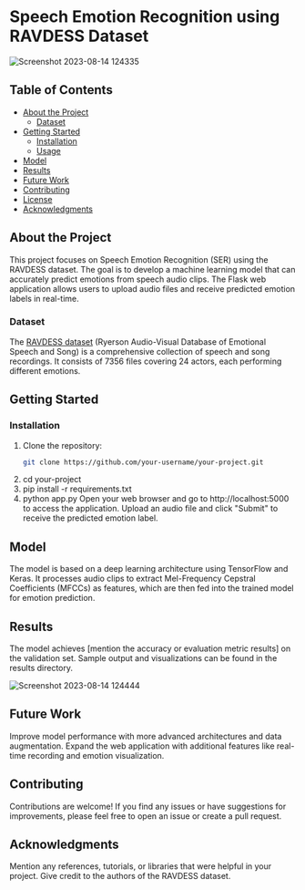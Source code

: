 # Speech Emotion Recognition using RAVDESS Dataset

![Screenshot 2023-08-14 124335](https://github.com/shivam-1701/Speech-Emotion-Recognition/assets/129766853/22c7f680-6f5b-4eb5-a3be-97c7031533c3)

## Table of Contents

- [About the Project](#about-the-project)
  - [Dataset](#dataset)
- [Getting Started](#getting-started)
  - [Installation](#installation)
  - [Usage](#usage)
- [Model](#model)
- [Results](#results)
- [Future Work](#future-work)
- [Contributing](#contributing)
- [License](#license)
- [Acknowledgments](#acknowledgments)

## About the Project

This project focuses on Speech Emotion Recognition (SER) using the RAVDESS dataset. The goal is to develop a machine learning model that can accurately predict emotions from speech audio clips. The Flask web application allows users to upload audio files and receive predicted emotion labels in real-time.

### Dataset

The [RAVDESS dataset](https://zenodo.org/record/1188976#.YK6-IK_0lQI) (Ryerson Audio-Visual Database of Emotional Speech and Song) is a comprehensive collection of speech and song recordings. It consists of 7356 files covering 24 actors, each performing different emotions.

## Getting Started

### Installation

1. Clone the repository:
   ```sh
   git clone https://github.com/your-username/your-project.git
2. cd your-project
3. pip install -r requirements.txt
4. python app.py
   Open your web browser and go to http://localhost:5000 to access the application.
   Upload an audio file and click "Submit" to receive the predicted emotion label.

## Model
The model is based on a deep learning architecture using TensorFlow and Keras. It processes audio clips to extract Mel-Frequency Cepstral Coefficients (MFCCs) as features, which are then fed into the trained model for emotion prediction.

## Results
The model achieves [mention the accuracy or evaluation metric results] on the validation set. Sample output and visualizations can be found in the results directory.

![Screenshot 2023-08-14 124444](https://github.com/shivam-1701/Speech-Emotion-Recognition/assets/129766853/6dd3e059-1c1b-4616-a638-78807a60126f)

## Future Work
Improve model performance with more advanced architectures and data augmentation.
Expand the web application with additional features like real-time recording and emotion visualization.

## Contributing
Contributions are welcome! If you find any issues or have suggestions for improvements, please feel free to open an issue or create a pull request.

## Acknowledgments
Mention any references, tutorials, or libraries that were helpful in your project.
Give credit to the authors of the RAVDESS dataset.


